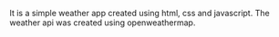 It is a simple weather app created using html, css and javascript.
The weather api was created using openweathermap.
